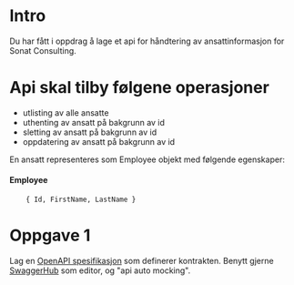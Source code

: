 # Intro

Du har fått i oppdrag å lage et api for håndtering av ansattinformasjon for Sonat Consulting. 

# Api skal tilby følgene operasjoner
- utlisting av alle ansatte
- uthenting av ansatt på bakgrunn av id
- sletting av ansatt på bakgrunn av id
- oppdatering av ansatt på bakgrunn av id

En ansatt representeres som Employee objekt med følgende egenskaper:
####    Employee

        { Id, FirstName, LastName }

# Oppgave 1
Lag en [OpenAPI spesifikasjon](http://dev.nodeca.com) som definerer kontrakten. Benytt gjerne [SwaggerHub](https://swagger.io/tools/swaggerhub/) som editor, og "api auto mocking".

